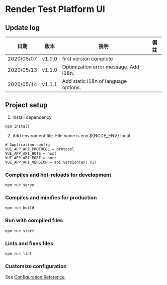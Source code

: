 # Render Test Platform UI

## Update log

| 日期       | 版本   | 說明                                  | 備註 |
| ---------- | ------ | ------------------------------------- | ---- |
| 2020/05/07 | v1.0.0 | first version complete                |      |
| 2020/05/13 | v1.1.0 | Optimization error message. Add i18n. |      |
| 2020/05/14 | v1.1.1 | Add static i18n of language options.  |      |

## Project setup
1. Install dependency
  ```
  npm install
  ```
2. Add enviroment file. File name is env.${NODE_ENV}.local
  ```
  # Application config
  VUE_APP_API_PROTOCOL = protocol
  VUE_APP_API_HOTS = host
  VUE_APP_API_PORT = port
  VUE_APP_API_VERSION = api version(ex: v1)
  ```

### Compiles and hot-reloads for development
```
npm run serve
```

### Compiles and minifies for production
```
npm run build
```

### Run with compiled files
```
npm run start
```

### Lints and fixes files
```
npm run lint
```

### Customize configuration
See [Configuration Reference](https://cli.vuejs.org/config/).
